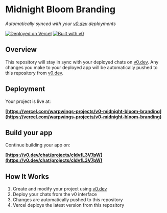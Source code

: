 # Midnight Bloom Branding

*Automatically synced with your [v0.dev](https://v0.dev) deployments*

[![Deployed on Vercel](https://img.shields.io/badge/Deployed%20on-Vercel-black?style=for-the-badge&logo=vercel)](https://vercel.com/warpwings-projects/v0-midnight-bloom-branding)
[![Built with v0](https://img.shields.io/badge/Built%20with-v0.dev-black?style=for-the-badge)](https://v0.dev/chat/projects/cIdvfL3V7pW)

## Overview

This repository will stay in sync with your deployed chats on [v0.dev](https://v0.dev).
Any changes you make to your deployed app will be automatically pushed to this repository from [v0.dev](https://v0.dev).

## Deployment

Your project is live at:

**[https://vercel.com/warpwings-projects/v0-midnight-bloom-branding](https://vercel.com/warpwings-projects/v0-midnight-bloom-branding)**

## Build your app

Continue building your app on:

**[https://v0.dev/chat/projects/cIdvfL3V7pW](https://v0.dev/chat/projects/cIdvfL3V7pW)**

## How It Works

1. Create and modify your project using [v0.dev](https://v0.dev)
2. Deploy your chats from the v0 interface
3. Changes are automatically pushed to this repository
4. Vercel deploys the latest version from this repository
